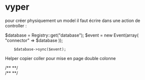 vyper
=====

pour créer physiquement un model
il faut écrire dans une action de controller :

$database = Registry::get("database");
		$event = new Event(array(
		"connector" => $database
		));
		
		$database->sync($event);
		
Helper copier coller pour mise en page double colonne

<div class="row">
							<div class="col-lg-4">
								/**
								**/
							</div>
							<div class="col-lg-4">
								/**
								**/
							</div>
						</div>